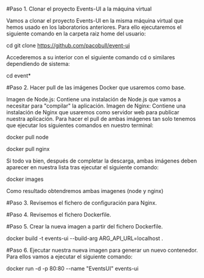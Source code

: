 #Paso 1. Clonar el proyecto Events-UI a la máquina virtual

Vamos a clonar el proyecto Events-UI en la misma máquina virtual que hemos usado en los laboratorios anteriores. Para ello ejecutaremos el siguiente comando en la carpeta raiz home del usuario:

cd
git clone https://github.com/pacobull/event-ui

Accederemos a su interior con el siguiente comando cd o similares dependiendo de sistema:

cd event*

#Paso 2. Hacer pull de las imágenes Docker que usaremos como base.

Imagen de Node.js: Contiene una instalación de Node.js que vamos a necesitar para "compilar" la aplicación.
Imagen de Nginx: Contiene una instalación de Nginx que usaremos como servidor web para publicar nuestra aplicación.
Para hacer el pull de ambas imágenes tan solo tenemos que ejecutar los siguientes comandos en nuestro terminal:

docker pull node

docker pull nginx

Si todo va bien, después de completar la descarga, ambas imágenes deben aparecer en nuestra lista tras ejecutar el siguiente comando:

docker images

Como resultado obtendremos ambas imagenes (node y nginx)


#Paso 3. Revisemos el fichero de configuración para Nginx.


#Paso 4. Revisemos el fichero Dockerfile.



#Paso 5. Crear la nueva imagen a partir del fichero Dockerfile.

docker build -t events-ui --build-arg ARG_API_URL=localhost .

#Paso 6. Ejecutar nuestra nueva imagen para generar un nuevo contenedor.
Para ellos vamos a ejecutar el siguiente comando:

docker run -d -p 80:80 --name "EventsUI" events-ui
